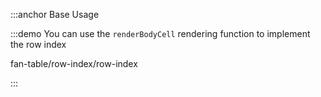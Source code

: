 :::anchor Base Usage

:::demo You can use the `renderBodyCell` rendering function to implement the row index

fan-table/row-index/row-index

:::
